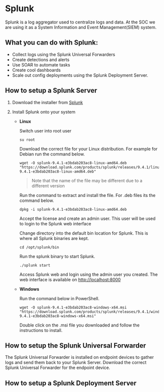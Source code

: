 # Splunk
Splunk is a log aggregator used to centralize logs and data. At the SOC we are using it as a System Information and Event Management(SIEM) system.

## What you can do with Splunk:
- Collect logs using the Splunk Universal Forwarders
- Create detections and alerts
- Use SOAR to automate tasks
- Create cool dashboards 
- Scale out config deployments using the Splunk Deployment Server.

## How to setup a Splunk Server

1. Download the installer from [Splunk](https://www.splunk.com/en_us/download/splunk-enterprise.html)
2. Install Splunk onto your system

    * **Linux**

        Switch user into root user
        ```
        su root
        ```

        Download the correct file for your Linux distribution. For example for Debian run the command below.
        ```
        wget -O splunk-9.4.1-e3bdab203ac8-linux-amd64.deb "https://download.splunk.com/products/splunk/releases/9.4.1/linux/splunk-9.4.1-e3bdab203ac8-linux-amd64.deb"
        ```
        > Note that the name of the file may be different due to a different version

        Run the command to extract and install the file. For .deb files its the command below. 
        ```
        dpkg -i splunk-9.4.1-e3bdab203ac8-linux-amd64.deb
        ```
        Accept the license and create an admin user. This user will be used to login to the Splunk web interface

        Change directory into the default bin location for Splunk. This is where all Splunk binaries are kept.
        ```
        cd /opt/splunk/bin
        ``` 

        Run the splunk binary to start Splunk.
        ```
        ./splunk start
        ```

        Access Splunk web and login using the admin user you created. The web interface is available on [http://localhost:8000](http://localhost:8000)
        
    * **Windows**

        Run the command below in PowerShell.
        ```
        wget -O splunk-9.4.1-e3bdab203ac8-windows-x64.msi "https://download.splunk.com/products/splunk/releases/9.4.1/windows/splunk-9.4.1-e3bdab203ac8-windows-x64.msi"
        ```

        Double click on the .msi file you downloaded and follow the instructions to install.

## How to setup the Splunk Universal Forwarder
The Splunk Universal Forwarder is installed on endpoint devices to gather logs and send them back to your Splunk Server.
Download the correct Splunk Universal Forwarder for the endpoint device.

## How to setup a Splunk Deployment Server

